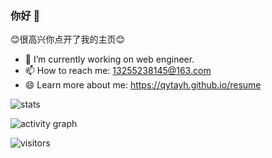### 你好 👋

😊很高兴你点开了我的主页😊

- 🔭 I’m currently working on web engineer.
- 📫 How to reach me: 13255238145@163.com
- 😄 Learn more about me: https://qytayh.github.io/resume

![stats](https://github-readme-stats.vercel.app/api?username=qytayh&show_icons=true&theme=radical)

![activity graph](https://activity-graph.herokuapp.com/graph?username=qytayh&theme=dracula)

![visitors](https://visitor-badge.glitch.me/badge?page_id=qytayh)

<!--START_SECTION:waka-->
<!--END_SECTION:waka-->

<!--
**qytayh/qytayh** is a ✨ _special_ ✨ repository because its `README.md` (this file) appears on your GitHub profile.

Here are some ideas to get you started:

- 🔭 I’m currently working on ...
- 🌱 I’m currently learning ...
- 👯 I’m looking to collaborate on ...
- 🤔 I’m looking for help with ...
- 💬 Ask me about ...
- 📫 How to reach me: ...
- 😄 Pronouns: ...
- ⚡ Fun fact: ...
-->
